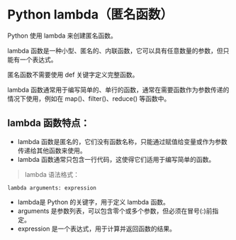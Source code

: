 # Python lambda（匿名函数）

Python 使用 lambda 来创建匿名函数。

lambda 函数是一种小型、匿名的、内联函数，它可以具有任意数量的参数，但只能有一个表达式。

匿名函数不需要使用 def 关键字定义完整函数。

lambda 函数通常用于编写简单的、单行的函数，通常在需要函数作为参数传递的情况下使用，例如在 map()、filter()、reduce() 等函数中。

## lambda 函数特点：

- lambda 函数是匿名的，它们没有函数名称，只能通过赋值给变量或作为参数传递给其他函数来使用。
- lambda 函数通常只包含一行代码，这使得它们适用于编写简单的函数。

> lambda 语法格式：

```
lambda arguments: expression
```

- lambda是 Python 的关键字，用于定义 lambda 函数。
- arguments 是参数列表，可以包含零个或多个参数，但必须在冒号(:)前指定。
- expression 是一个表达式，用于计算并返回函数的结果。

